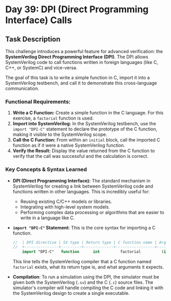 # Day 39: DPI (Direct Programming Interface) Calls

## Task Description

This challenge introduces a powerful feature for advanced verification: the **SystemVerilog Direct Programming Interface (DPI)**. The DPI allows SystemVerilog code to call functions written in foreign languages (like C, C++, or SystemC) and vice-versa.

The goal of this task is to write a simple function in C, import it into a SystemVerilog testbench, and call it to demonstrate this cross-language communication.

### Functional Requirements:

1.  **Write a C Function:** Create a simple function in the C language. For this exercise, a `factorial` function is used.
2.  **Import into SystemVerilog:** In the SystemVerilog testbench, use the `import "DPI-C"` statement to declare the prototype of the C function, making it visible to the SystemVerilog scope.
3.  **Call the C Function:** From within an `initial` block, call the imported C function as if it were a native SystemVerilog function.
4.  **Verify the Result:** Display the value returned from the C function to verify that the call was successful and the calculation is correct.

### Key Concepts & Syntax Learned

* **DPI (Direct Programming Interface):** The standard mechanism in SystemVerilog for creating a link between SystemVerilog code and functions written in other languages. This is incredibly useful for:
    * Reusing existing C/C++ models or libraries.
    * Integrating with high-level system models.
    * Performing complex data processing or algorithms that are easier to write in a language like C.

* **`import "DPI-C"` Statement**: This is the core syntax for importing a C function.
    ```systemverilog
    //  | DPI directive | SV type | Return type | C function name | Argument list |
    //  +---------------+---------+-------------+-----------------+---------------+
        import "DPI-C"   function      int         factorial         (input int num);
    ```
    This line tells the SystemVerilog compiler that a C function named `factorial` exists, what its return type is, and what arguments it expects.

* **Compilation**: To run a simulation using the DPI, the simulator must be given both the SystemVerilog (`.sv`) and the C (`.c`) source files. The simulator's compiler will handle compiling the C code and linking it with the SystemVerilog design to create a single executable.
